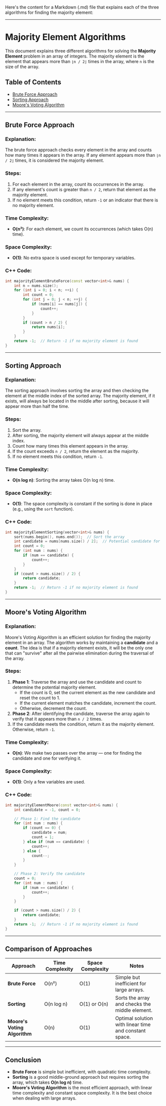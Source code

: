 Here's the content for a Markdown (.md) file that explains each of the three algorithms for finding the majority element:

---

# Majority Element Algorithms

This document explains three different algorithms for solving the **Majority Element** problem in an array of integers. The majority element is the element that appears more than `⌊n / 2⌋` times in the array, where `n` is the size of the array.

## Table of Contents

- [Brute Force Approach](#brute-force-approach)
- [Sorting Approach](#sorting-approach)
- [Moore's Voting Algorithm](#moores-voting-algorithm)

---

## Brute Force Approach

### Explanation:
The brute force approach checks every element in the array and counts how many times it appears in the array. If any element appears more than `⌊n / 2⌋` times, it is considered the majority element.

### Steps:
1. For each element in the array, count its occurrences in the array.
2. If any element's count is greater than `n / 2`, return that element as the majority element.
3. If no element meets this condition, return `-1` or an indicator that there is no majority element.

### Time Complexity:
- **O(n²)**: For each element, we count its occurrences (which takes O(n) time).
  
### Space Complexity:
- **O(1)**: No extra space is used except for temporary variables.

### C++ Code:
```cpp
int majorityElementBruteForce(const vector<int>& nums) {
    int n = nums.size();
    for (int i = 0; i < n; ++i) {
        int count = 0;
        for (int j = 0; j < n; ++j) {
            if (nums[i] == nums[j]) {
                count++;
            }
        }
        if (count > n / 2) {
            return nums[i];
        }
    }
    return -1;  // Return -1 if no majority element is found
}
```

---

## Sorting Approach

### Explanation:
The sorting approach involves sorting the array and then checking the element at the middle index of the sorted array. The majority element, if it exists, will always be located in the middle after sorting, because it will appear more than half the time.

### Steps:
1. Sort the array.
2. After sorting, the majority element will always appear at the middle index.
3. Count how many times this element appears in the array.
4. If the count exceeds `n / 2`, return the element as the majority.
5. If no element meets this condition, return `-1`.

### Time Complexity:
- **O(n log n)**: Sorting the array takes O(n log n) time.
  
### Space Complexity:
- **O(1)**: The space complexity is constant if the sorting is done in place (e.g., using the `sort` function).

### C++ Code:
```cpp
int majorityElementSorting(vector<int>& nums) {
    sort(nums.begin(), nums.end());  // Sort the array
    int candidate = nums[nums.size() / 2];  // Potential candidate for majority
    int count = 0;
    for (int num : nums) {
        if (num == candidate) {
            count++;
        }
    }
    if (count > nums.size() / 2) {
        return candidate;
    }
    return -1;  // Return -1 if no majority element is found
}
```

---

## Moore's Voting Algorithm

### Explanation:
Moore's Voting Algorithm is an efficient solution for finding the majority element in an array. The algorithm works by maintaining a **candidate** and a **count**. The idea is that if a majority element exists, it will be the only one that can "survive" after all the pairwise elimination during the traversal of the array.

### Steps:
1. **Phase 1**: Traverse the array and use the candidate and count to determine the potential majority element.
   - If the count is 0, set the current element as the new candidate and reset the count to 1.
   - If the current element matches the candidate, increment the count.
   - Otherwise, decrement the count.
2. **Phase 2**: After identifying the candidate, traverse the array again to verify that it appears more than `n / 2` times.
3. If the candidate meets the condition, return it as the majority element. Otherwise, return `-1`.

### Time Complexity:
- **O(n)**: We make two passes over the array — one for finding the candidate and one for verifying it.

### Space Complexity:
- **O(1)**: Only a few variables are used.

### C++ Code:
```cpp
int majorityElementMoore(const vector<int>& nums) {
    int candidate = -1, count = 0;

    // Phase 1: Find the candidate
    for (int num : nums) {
        if (count == 0) {
            candidate = num;
            count = 1;
        } else if (num == candidate) {
            count++;
        } else {
            count--;
        }
    }

    // Phase 2: Verify the candidate
    count = 0;
    for (int num : nums) {
        if (num == candidate) {
            count++;
        }
    }

    if (count > nums.size() / 2) {
        return candidate;
    }
    return -1;  // Return -1 if no majority element is found
}
```

---

## Comparison of Approaches

| Approach                 | Time Complexity | Space Complexity | Notes                                                   |
|--------------------------|-----------------|------------------|---------------------------------------------------------|
| **Brute Force**           | O(n²)           | O(1)             | Simple but inefficient for large arrays.                |
| **Sorting**               | O(n log n)      | O(1) or O(n)     | Sorts the array and checks the middle element.          |
| **Moore's Voting Algorithm** | O(n)           | O(1)             | Optimal solution with linear time and constant space.    |

---

## Conclusion

- **Brute Force** is simple but inefficient, with quadratic time complexity.
- **Sorting** is a good middle-ground approach but requires sorting the array, which takes **O(n log n)** time.
- **Moore's Voting Algorithm** is the most efficient approach, with linear time complexity and constant space complexity. It is the best choice when dealing with large arrays.


